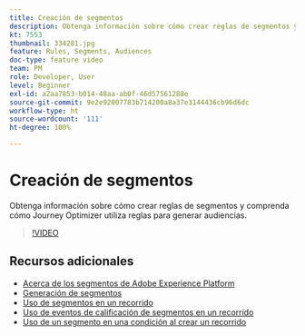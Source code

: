 ```yaml
---
title: Creación de segmentos
description: Obtenga información sobre cómo crear reglas de segmentos y comprenda cómo Journey Optimizer utiliza reglas para generar audiencias.
kt: 7553
thumbnail: 334281.jpg
feature: Rules, Segments, Audiences
doc-type: feature video
team: PM
role: Developer, User
level: Beginner
exl-id: a2aa7853-b014-48aa-ab0f-46d57561288e
source-git-commit: 9e2e92007783b714200a8a37e3144436cb96d6dc
workflow-type: ht
source-wordcount: '111'
ht-degree: 100%

---
```


# Creación de segmentos

Obtenga información sobre cómo crear reglas de segmentos y comprenda cómo Journey Optimizer utiliza reglas para generar audiencias.

>[!VIDEO](https://video.tv.adobe.com/v/334281?quality=12)

## Recursos adicionales

* [Acerca de los segmentos de Adobe Experience Platform](https://experienceleague.adobe.com/docs/journey-optimizer/using/segment/segments/about-segments.html?lang=es)
* [Generación de segmentos](https://experienceleague.adobe.com/docs/journey-optimizer/using/segment/segments/creating-a-segment.html?lang=es)
* [Uso de segmentos en un recorrido](https://experienceleague.adobe.com/docs/journey-optimizer/using/orchestrate-journeys/about-journey-building/read-segment.html?lang=es)
* [Uso de eventos de calificación de segmentos en un recorrido](https://experienceleague.adobe.com/docs/journey-optimizer/using/orchestrate-journeys/about-journey-building/segment-qualification-events.html?lang=es)
* [Uso de un segmento en una condición al crear un recorrido](https://experienceleague.adobe.com/docs/journey-optimizer/using/orchestrate-journeys/about-journey-building/condition-activity.html?lang=es#using-a-segment?lang=es)
